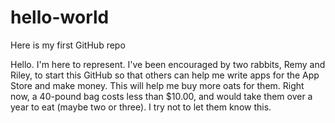 # hello-world
Here is my first GitHub repo

Hello. I'm here to represent. I've been encouraged by two rabbits, Remy and Riley, to start this GitHub so that others can help me write apps for the App Store and make money. This will help me buy more oats for them. Right now, a 40-pound bag costs less than $10.00, and would take them over a year to eat (maybe two or three). I try not to let them know this.
